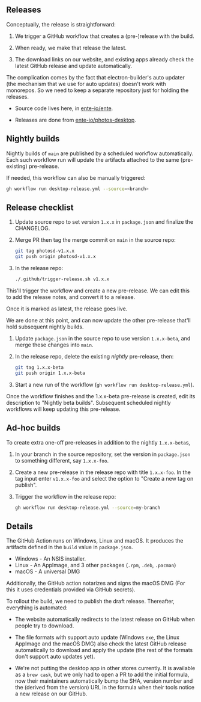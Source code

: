 ## Releases

Conceptually, the release is straightforward:

1.  We trigger a GitHub workflow that creates a (pre-)release with the build.

2.  When ready, we make that release the latest.

3.  The download links on our website, and existing apps already check the
    latest GitHub release and update automatically.

The complication comes by the fact that electron-builder's auto updater (the
mechanism that we use for auto updates) doesn't work with monorepos. So we need
to keep a separate repository just for holding the releases.

-   Source code lives here, in [ente-io/ente](https://github.com/ente-io/ente).

-   Releases are done from
    [ente-io/photos-desktop](https://github.com/ente-io/photos-desktop).

## Nightly builds

Nightly builds of `main` are published by a scheduled workflow automatically.
Each such workflow run will update the artifacts attached to the same
(pre-existing) pre-release.

If needed, this workflow can also be manually triggered:

```sh
gh workflow run desktop-release.yml --source=<branch>
```

## Release checklist

1.  Update source repo to set version `1.x.x` in `package.json` and finalize the
    CHANGELOG.

2.  Merge PR then tag the merge commit on `main` in the source repo:

    ```sh
    git tag photosd-v1.x.x
    git push origin photosd-v1.x.x
    ```

3.  In the release repo:

    ```sh
    ./.github/trigger-release.sh v1.x.x
    ```

This'll trigger the workflow and create a new pre-release. We can edit this to
add the release notes, and convert it to a release.

Once it is marked as latest, the release goes live.

We are done at this point, and can now update the other pre-release that'll hold
subsequent nightly builds.

1.  Update `package.json` in the source repo to use version `1.x.x-beta`, and
    merge these changes into `main`.

2.  In the release repo, delete the existing _nightly_ pre-release, then:

    ```sh
    git tag 1.x.x-beta
    git push origin 1.x.x-beta
    ```

3.  Start a new run of the workflow (`gh workflow run desktop-release.yml`).

Once the workflow finishes and the 1.x.x-beta pre-release is created, edit its
description to "Nightly beta builds". Subsequent scheduled nightly workflows
will keep updating this pre-release.

## Ad-hoc builds

To create extra one-off pre-releases in addition to the nightly `1.x.x-beta`s,

1.  In your branch in the source repository, set the version in `package.json`
    to something different, say `1.x.x-foo`.

2.  Create a new pre-release in the release repo with title `1.x.x-foo`. In the
    tag input enter `v1.x.x-foo` and select the option to "Create a new tag on
    publish".

3.  Trigger the workflow in the release repo:

    ```sh
    gh workflow run desktop-release.yml --source=my-branch
    ```

## Details

The GitHub Action runs on Windows, Linux and macOS. It produces the artifacts
defined in the `build` value in `package.json`.

-   Windows - An NSIS installer.
-   Linux - An AppImage, and 3 other packages (`.rpm`, `.deb`, `.pacman`)
-   macOS - A universal DMG

Additionally, the GitHub action notarizes and signs the macOS DMG (For this it
uses credentials provided via GitHub secrets).

To rollout the build, we need to publish the draft release. Thereafter,
everything is automated:

-   The website automatically redirects to the latest release on GitHub when
    people try to download.

-   The file formats with support auto update (Windows `exe`, the Linux AppImage
    and the macOS DMG) also check the latest GitHub release automatically to
    download and apply the update (the rest of the formats don't support auto
    updates yet).

-   We're not putting the desktop app in other stores currently. It is available
    as a `brew cask`, but we only had to open a PR to add the initial formula,
    now their maintainers automatically bump the SHA, version number and the
    (derived from the version) URL in the formula when their tools notice a new
    release on our GitHub.
